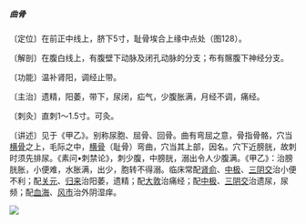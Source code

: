 ##### 曲骨

〔定位〕在前正中线上，脐下5寸，耻骨埃合上缘中点处（图128）。

〔解剖〕在腹白线上，有腹壁下动脉及闭孔动脉的分支；布有髂腹下神经分支。

〔功能〕温补肾阳，调经止带。

〔主治〕遗精，阳萎，带下，尿闭，疝气，少腹胀满，月经不调，痛经。

〔刺灸〕直刺1〜1.5寸。可灸。

〔讲述〕见于《甲乙》。别称尿胞、屈骨、回骨。曲有弯屈之意，骨指骨骼，穴当[横骨](https://www.gmzyjc.com/read/zjs/zjs3.1.7-8-0.0.2.3.11.md)之上，毛际之中，[横骨](https://www.gmzyjc.com/read/zjs/zjs3.1.7-8-0.0.2.3.11.md)（耻骨）弯曲，穴当其上部，因名。穴下近膀胱，故刺时须先排尿。《素问•刺禁论》，刺少腹，中膀胱，溺出令人少腹满。《甲乙》：治膀胱胀，小便难，水胀满，出少，胞转不得溺。临床常配[肾俞](https://www.gmzyjc.com/read/zjs/zjs3.1.7-8-0.0.1.3.23.md)、[中极](https://www.gmzyjc.com/read/zjs/zjs3.2.1-0.1.1.3.3.md)、[三阴交](https://www.gmzyjc.com/read/zjs/zjs3.1.4-6-0.0.1.3.6.md)治小便不利；配[关元](https://www.gmzyjc.com/read/zjs/zjs3.2.1-0.1.1.3.4.md)、[归来](https://www.gmzyjc.com/read/zjs/zjs3.1.1-3-0.1.3.3.29.md)治阳萎，遗精；配[大敦](https://www.gmzyjc.com/read/zjs/zjs3.1.9-12-0.0.4.3.1.md)治痛经；配[中极](https://www.gmzyjc.com/read/zjs/zjs3.2.1-0.1.1.3.3.md)、[三阴交](https://www.gmzyjc.com/read/zjs/zjs3.1.4-6-0.0.1.3.6.md)治遗尿，尿频；配[血海](https://www.gmzyjc.com/read/zjs/zjs3.1.4-6-0.0.1.3.10.md)、[风市](https://www.gmzyjc.com/read/zjs/zjs3.1.9-12-0.0.3.3.31.md)治外阴湿痒。

![](img/图128.jpg)

